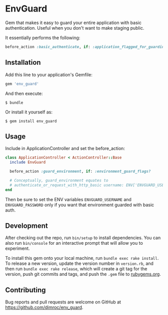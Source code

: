 # EnvGuard

Gem that makes it easy to guard your entire application with basic authentication.
Useful when you don't want to make staging public.

It essentially performs the following:

```ruby
before_action :basic_authenticate, if: :application_flagged_for_guarding?
```

## Installation

Add this line to your application's Gemfile:

```ruby
gem 'env_guard'
```

And then execute:

    $ bundle

Or install it yourself as:

    $ gem install env_guard

## Usage

Include in ApplicationController and set the before_action:

```ruby
class ApplicationController < ActionController::Base
  include EnvGuard

  before_action :guard_environment, if: :environment_guard_flags?

  # Conceptually, guard_environment equates to
  # authenticate_or_request_with_http_basic username: ENV['ENVGUARD_USERNAME'], password: ENV['ENVGUARD_PASSWORD']
end
```

Then be sure to set the ENV variables `ENVGUARD_USERNAME` and `ENVGUARD_PASSWORD`
only if you want that environment guarded with basic auth.

## Development

After checking out the repo, run `bin/setup` to install dependencies. You can also run `bin/console` for an interactive prompt that will allow you to experiment.

To install this gem onto your local machine, run `bundle exec rake install`. To release a new version, update the version number in `version.rb`, and then run `bundle exec rake release`, which will create a git tag for the version, push git commits and tags, and push the `.gem` file to [rubygems.org](https://rubygems.org).

## Contributing

Bug reports and pull requests are welcome on GitHub at https://github.com/dimroc/env_guard.

